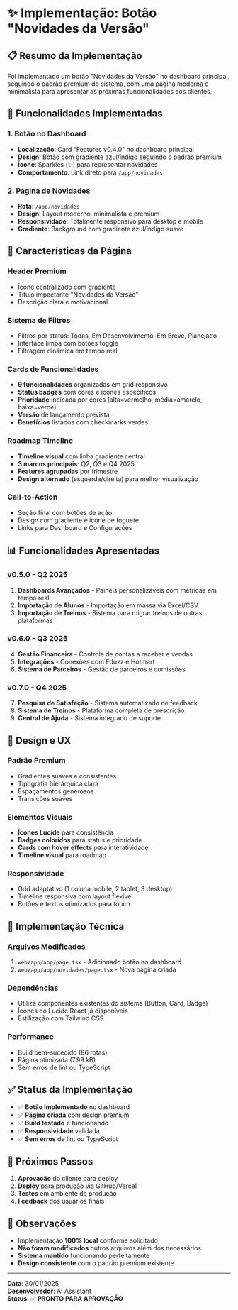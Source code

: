 # ✨ Implementação: Botão "Novidades da Versão"

## 📋 **Resumo da Implementação**

Foi implementado um botão "Novidades da Versão" no dashboard principal, seguindo o padrão premium do sistema, com uma página moderna e minimalista para apresentar as próximas funcionalidades aos clientes.

## 🎯 **Funcionalidades Implementadas**

### **1. Botão no Dashboard**
- **Localização**: Card "Features v0.4.0" no dashboard principal
- **Design**: Botão com gradiente azul/índigo seguindo o padrão premium
- **Ícone**: Sparkles (✨) para representar novidades
- **Comportamento**: Link direto para `/app/novidades`

### **2. Página de Novidades**
- **Rota**: `/app/novidades`
- **Design**: Layout moderno, minimalista e premium
- **Responsividade**: Totalmente responsivo para desktop e mobile
- **Gradiente**: Background com gradiente azul/índigo suave

## 🚀 **Características da Página**

### **Header Premium**
- Ícone centralizado com gradiente
- Título impactante "Novidades da Versão"
- Descrição clara e motivacional

### **Sistema de Filtros**
- Filtros por status: Todas, Em Desenvolvimento, Em Breve, Planejado
- Interface limpa com botões toggle
- Filtragem dinâmica em tempo real

### **Cards de Funcionalidades**
- **9 funcionalidades** organizadas em grid responsivo
- **Status badges** com cores e ícones específicos
- **Prioridade** indicada por cores (alta=vermelho, média=amarelo, baixa=verde)
- **Versão** de lançamento prevista
- **Benefícios** listados com checkmarks verdes

### **Roadmap Timeline**
- **Timeline visual** com linha gradiente central
- **3 marcos principais**: Q2, Q3 e Q4 2025
- **Features agrupadas** por trimestre
- **Design alternado** (esquerda/direita) para melhor visualização

### **Call-to-Action**
- Seção final com botões de ação
- Design com gradiente e ícone de foguete
- Links para Dashboard e Configurações

## 📊 **Funcionalidades Apresentadas**

### **v0.5.0 - Q2 2025**
1. **Dashboards Avançados** - Painéis personalizáveis com métricas em tempo real
2. **Importação de Alunos** - Importação em massa via Excel/CSV
3. **Importação de Treinos** - Sistema para migrar treinos de outras plataformas

### **v0.6.0 - Q3 2025**
4. **Gestão Financeira** - Controle de contas a receber e vendas
5. **Integrações** - Conexões com Eduzz e Hotmart
6. **Sistema de Parceiros** - Gestão de parceiros e comissões

### **v0.7.0 - Q4 2025**
7. **Pesquisa de Satisfação** - Sistema automatizado de feedback
8. **Sistema de Treinos** - Plataforma completa de prescrição
9. **Central de Ajuda** - Sistema integrado de suporte

## 🎨 **Design e UX**

### **Padrão Premium**
- Gradientes suaves e consistentes
- Tipografia hierárquica clara
- Espaçamentos generosos
- Transições suaves

### **Elementos Visuais**
- **Ícones Lucide** para consistência
- **Badges coloridos** para status e prioridade
- **Cards com hover effects** para interatividade
- **Timeline visual** para roadmap

### **Responsividade**
- Grid adaptativo (1 coluna mobile, 2 tablet, 3 desktop)
- Timeline responsiva com layout flexível
- Botões e textos otimizados para touch

## 🔧 **Implementação Técnica**

### **Arquivos Modificados**
1. `web/app/app/page.tsx` - Adicionado botão no dashboard
2. `web/app/app/novidades/page.tsx` - Nova página criada

### **Dependências**
- Utiliza componentes existentes do sistema (Button, Card, Badge)
- Ícones do Lucide React já disponíveis
- Estilização com Tailwind CSS

### **Performance**
- Build bem-sucedido (86 rotas)
- Página otimizada (7.99 kB)
- Sem erros de lint ou TypeScript

## ✅ **Status da Implementação**

- ✅ **Botão implementado** no dashboard
- ✅ **Página criada** com design premium
- ✅ **Build testado** e funcionando
- ✅ **Responsividade** validada
- ✅ **Sem erros** de lint ou TypeScript

## 🎯 **Próximos Passos**

1. **Aprovação** do cliente para deploy
2. **Deploy** para produção via GitHub/Vercel
3. **Testes** em ambiente de produção
4. **Feedback** dos usuários finais

## 📝 **Observações**

- Implementação **100% local** conforme solicitado
- **Não foram modificados** outros arquivos além dos necessários
- **Sistema mantido** funcionando perfeitamente
- **Design consistente** com o padrão premium existente

---

**Data**: 30/01/2025  
**Desenvolvedor**: AI Assistant  
**Status**: ✅ **PRONTO PARA APROVAÇÃO**
